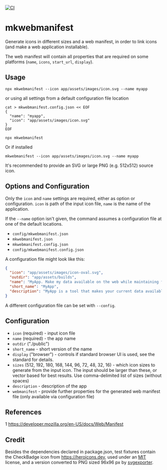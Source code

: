 [![CI](https://github.com/febeling/mkwebmanifest/actions/workflows/node.js.yml/badge.svg)](https://github.com/febeling/mkwebmanifest/actions/workflows/node.js.yml)

# mkwebmanifest

Generate icons in different sizes and a web manifest, in order to link icons (and make a web application installable).

The web manifest will contain all properties that are required on some platforms (`name`, `icons`, `start_url`, `display`).

## Usage

```shell
npx mkwebmanifest --icon app/assets/images/icon.svg --name myapp
```

or using all settings from a default configuration file location

```shell
cat > mkwebmanifest.config.json << EOF
{
  "name": "myapp",
  "icon": "app/assets/images/icon.svg"
}
EOF

npx mkwebmanifest
```

Or if installed

```shell
mkwebmanifest --icon app/assets/images/icon.svg --name myapp
```

It's recommended to provide an SVG or large PNG (e.g. 512x512) source icon.

## Options and Configuration

Only the `icon` and `name` settings are required, either as option or configuration. `icon` is path of the input icon file, `name` is the name of the application.

If the `--name` option isn't given, the command assumes a configuration file at one of the default locations.

- `config/mkwebmanifest.json`
- `mkwebmanifest.json`
- `mkwebmanifest.config.json`
- `config/mkwebmanifest.config.json`

A configuration file might look like this:

```json
{
  "icon": "app/assets/images/icon-oval.svg",
  "outdir": "app/assets/builds",
  "name": "MyApp. Make my data available on the web while maintaining full control",
  "short_name": "MyApp",
  "description": "MyApp is a tool that makes your current data available while maintaining full control over it"
}
```

A different configuration file can be set with `--config`.

## Configuration

- `icon` (required) - input icon file
- `name` (required) - the app name
- `outdir` ("./public")
- `short_name` - short version of the name
- `display` ("browser") - controls if standard browser UI is used, see the standard for details.
- `sizes` (512, 192, 180, 168, 144, 96, 72, 48, 32, 16) - which icon sizes to generate from the input icon. The input should be larger than these, or vector based for best results. Use comma-delimited list of sizes (without spaces)
- `description` - description of the app
- `webmanifest` - provide further properties for the generated web manifest file (only available via configuration file)

## References

1 https://developer.mozilla.org/en-US/docs/Web/Manifest

## Credit

Besides the dependencies declared in package.json, test fixtures contain the CheckBadge icon from https://heroicons.dev, used under an [MIT](https://github.com/tailwindlabs/heroicons/blob/master/LICENSE) license, and a version converted to PNG sized 96x96 px by [svgexporter](https://www.npmjs.com/package/svgexport).

